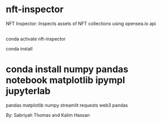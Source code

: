 # nft-inspector
NFT Inspector: Inspects assets of NFT collections using opensea.io api<br><br>

conda activate nft-inspector

conda install
# conda install numpy pandas notebook matplotlib ipympl jupyterlab 
pandas
matplotlib
numpy
streamlit
requests
web3
pandas

By: Sabriyah Thomas and Kalim Hassan
